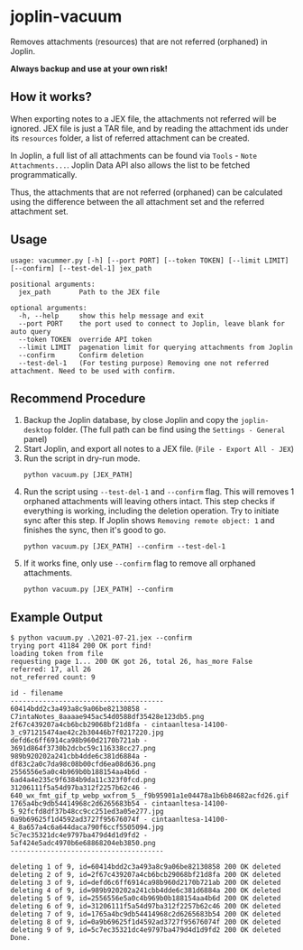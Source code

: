 # joplin-vacuum
Removes attachments (resources) that are not referred (orphaned) in Joplin. 

**Always backup and use at your own risk!**

## How it works?
When exporting notes to a JEX file, the attachments not referred will be ignored. JEX file is just a TAR file, and by reading the attachment ids under its `resources` folder, a list of referred attachment can be created. 

In Joplin, a full list of all attachments can be found via `Tools` - `Note Attachments...`. Joplin Data API also allows the list to be fetched programmatically. 

Thus, the attachments that are not referred (orphaned) can be calculated using the difference between the all attachment set and the referred attachment set.

## Usage
```
usage: vacummer.py [-h] [--port PORT] [--token TOKEN] [--limit LIMIT] [--confirm] [--test-del-1] jex_path

positional arguments:
  jex_path       Path to the JEX file

optional arguments:
  -h, --help     show this help message and exit
  --port PORT    the port used to connect to Joplin, leave blank for auto query
  --token TOKEN  override API token
  --limit LIMIT  pagenation limit for querying attachments from Joplin
  --confirm      Confirm deletion
  --test-del-1   (For testing purpose) Removing one not referred attachment. Need to be used with confirm.
```

## Recommend Procedure
1. Backup the Joplin database, by close Joplin and copy the `joplin-desktop` folder. (The full path can be find using the `Settings - General` panel)
2. Start Joplin, and export all notes to a JEX file. (`File - Export All - JEX`)
3. Run the script in dry-run mode. 
   ```
   python vacuum.py [JEX_PATH]
   ```
4. Run the script using `--test-del-1` and `--confirm` flag. This will removes 1 orphaned attachments will leaving others intact. This step checks if everything is working, including the deletion operation. Try to initiate sync after this step. If Joplin shows `Removing remote object: 1` and finishes the sync, then it's good to go.
    ```
    python vacuum.py [JEX_PATH] --confirm --test-del-1
    ```
5. If it works fine, only use `--confirm` flag to remove all orphaned attachments.
    ```
    python vacuum.py [JEX_PATH] --confirm
    ```

## Example Output
```
$ python vacuum.py .\2021-07-21.jex --confirm
trying port 41184 200 OK port find!
loading token from file
requesting page 1... 200 OK got 26, total 26, has_more False
referred: 17, all 26
not_referred count: 9

id - filename
--------------------------------------
60414bdd2c3a493a8c9a06be82130858 - C7intaNotes_8aaaae945ac54d0588df35428e123db5.png
2f67c439207a4cb6bcb29068bf21d8fa - cintaanltesa-14100-3_c971215474ae42c2b30446b7f0217220.jpg
defd6c6ff6914ca98b960d2170b721ab - 3691d864f3730b2dcbc59c116338cc27.png
989b920202a241cbb4dde6c381d6884a - df83c2a0c7da98c08b00cfd6ea08d636.png
2556556e5a0c4b969b0b188154aa4b6d - 6ad4a4e235c9f6384b9da11c323f0fcd.png
31206111f5a54d97ba312f2257b62c46 - 640_wx_fmt_gif_tp_webp_wxfrom_5__f9b95901a1e04478a1b6b84682acfd26.gif
1765a4bc9db54414968c2d6265683b54 - cintaanltesa-14100-5_92fcfd8df37b48cc9cc251ed3a05e277.jpg
0a9b69625f1d4592ad3727f95676074f - cintaanltesa-14100-4_8a657a4c6a644daca790f6ccf5505094.jpg
5c7ec35321dc4e9797ba479d4d1d9fd2 - 5af424e5adc4970b6e68868204eb3850.png
--------------------------------------

deleting 1 of 9, id=60414bdd2c3a493a8c9a06be82130858 200 OK deleted
deleting 2 of 9, id=2f67c439207a4cb6bcb29068bf21d8fa 200 OK deleted
deleting 3 of 9, id=defd6c6ff6914ca98b960d2170b721ab 200 OK deleted
deleting 4 of 9, id=989b920202a241cbb4dde6c381d6884a 200 OK deleted
deleting 5 of 9, id=2556556e5a0c4b969b0b188154aa4b6d 200 OK deleted
deleting 6 of 9, id=31206111f5a54d97ba312f2257b62c46 200 OK deleted
deleting 7 of 9, id=1765a4bc9db54414968c2d6265683b54 200 OK deleted
deleting 8 of 9, id=0a9b69625f1d4592ad3727f95676074f 200 OK deleted
deleting 9 of 9, id=5c7ec35321dc4e9797ba479d4d1d9fd2 200 OK deleted
Done.
```
